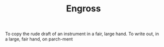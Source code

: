 ---
title: Engross
letter: E
permalink: "/definitions/bld-engross.html"
body: To copy the rude draft of an instrument in a fair, large hand. To write out,
  in a large, fair hand, on parch-ment
published_at: '2018-07-07'
source: Black's Law Dictionary 2nd Ed (1910)
layout: post
---